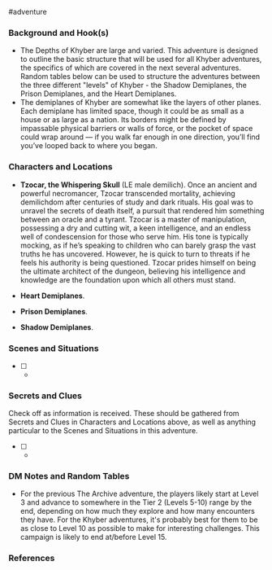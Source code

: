  #adventure 

### Background and Hook(s)

* The Depths of Khyber are large and varied. This adventure is designed to outline the basic structure that will be used for all Khyber adventures, the specifics of which are covered in the next several adventures. Random tables below can be used to structure the adventures between the three different "levels" of Khyber - the Shadow Demiplanes, the Prison Demiplanes, and the Heart Demiplanes.
* The demiplanes of Khyber are somewhat like the layers of other planes. Each demiplane has limited space, though it could be as small as a house or as large as a nation. Its borders might be defined by impassable physical barriers or walls of force, or the pocket of space could wrap around — if you walk far enough in one direction, you’ll find you’ve looped back to where you began.

### Characters and Locations

* **Tzocar, the Whispering Skull** (LE male demilich). Once an ancient and powerful necromancer, Tzocar transcended mortality, achieving demilichdom after centuries of study and dark rituals. His goal was to unravel the secrets of death itself, a pursuit that rendered him something between an oracle and a tyrant. Tzocar is a master of manipulation, possessing a dry and cutting wit, a keen intelligence, and an endless well of condescension for those who serve him. His tone is typically mocking, as if he’s speaking to children who can barely grasp the vast truths he has uncovered. However, he is quick to turn to threats if he feels his authority is being questioned. Tzocar prides himself on being the ultimate architect of the dungeon, believing his intelligence and knowledge are the foundation upon which all others must stand.

* **Heart Demiplanes**. 
* **Prison Demiplanes**. 
* **Shadow Demiplanes**. 

### Scenes and Situations

 - [ ] -

### Secrets and Clues
Check off as information is received. These should be gathered from Secrets and Clues in Characters and Locations above, as well as anything particular to the Scenes and Situations in this adventure.

 - [ ] -

### DM Notes and Random Tables

- For the previous The Archive adventure, the players likely start at Level 3 and advance to somewhere in the Tier 2 (Levels 5-10) range by the end, depending on how much they explore and how many encounters they have. For the Khyber adventures, it's probably best for them to be as close to Level 10 as possible to make for interesting challenges. This campaign is likely to end at/before Level 15.

### References

